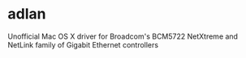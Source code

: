 # adlan
Unofficial Mac OS X driver for Broadcom's BCM5722 NetXtreme and NetLink family of Gigabit Ethernet controllers
